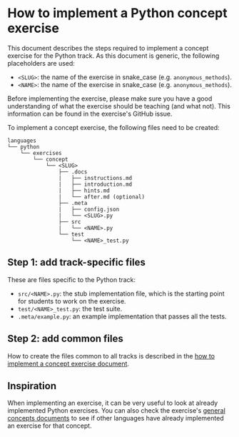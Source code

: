 # How to implement a Python concept exercise

This document describes the steps required to implement a concept exercise for the Python track. As this document is generic, the following placeholders are used:

- `<SLUG>`: the name of the exercise in snake_case (e.g. `anonymous_methods`).
- `<NAME>`: the name of the exercise in snake_case (e.g. `anonymous_methods`).

Before implementing the exercise, please make sure you have a good understanding of what the exercise should be teaching (and what not). This information can be found in the exercise's GitHub issue.

To implement a concept exercise, the following files need to be created:

```
languages
└── python
    └── exercises
        └── concept
            └── <SLUG>
                ├── .docs
                |   ├── instructions.md
                |   ├── introduction.md
                |   ├── hints.md
                |   └── after.md (optional)
                ├── .meta
                |   ├── config.json
                |   └── <SLUG>.py
                ├── src
                |   └── <NAME>.py
                └── test
                    └── <NAME>_test.py

```

## Step 1: add track-specific files

These are files specific to the Python track:
- `src/<NAME>.py`: the stub implementation file, which is the starting point for students to work on the exercise.
- `test/<NAME>_test.py`: the test suite.
- `.meta/example.py`: an example implementation that passes all the tests.

## Step 2: add common files

How to create the files common to all tracks is described in the [how to implement a concept exercise document][how-to-implement-a-concept-exercise].

## Inspiration

When implementing an exercise, it can be very useful to look at already implemented Python exercises. You can also check the exercise's [general concepts documents][reference] to see if other languages have already implemented an exercise for that concept.

[reference]: ../../../reference
[how-to-implement-a-concept-exercise]: ../../../docs/maintainers/generic-how-to-implement-a-concept-exercise.md

